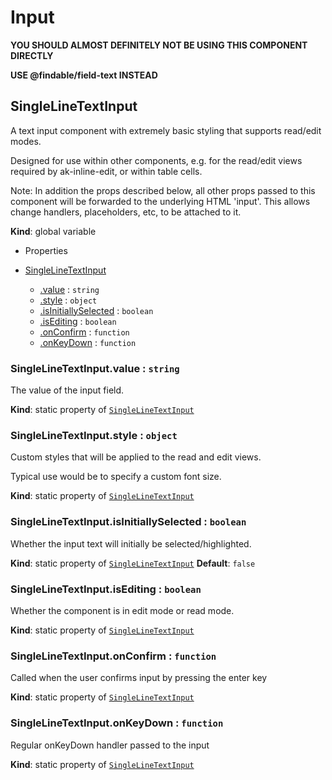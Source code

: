 # Input

**YOU SHOULD ALMOST DEFINITELY NOT BE USING THIS COMPONENT DIRECTLY**

**USE @findable/field-text INSTEAD**


## SingleLineTextInput
A text input component with extremely basic styling that supports read/edit modes.

Designed for use within other components, e.g. for the read/edit views required by
ak-inline-edit, or within table cells.

Note: In addition the props described below, all other props passed to this
component will be forwarded to the underlying HTML 'input'. This allows change
handlers, placeholders, etc, to be attached to it.

**Kind**: global variable
* Properties

*  [SingleLineTextInput](#SingleLineTextInput)
    *  [.value](#SingleLineTextInput.value) : <code>string</code>
    *  [.style](#SingleLineTextInput.style) : <code>object</code>
    *  [.isInitiallySelected](#SingleLineTextInput.isInitiallySelected) : <code>boolean</code>
    *  [.isEditing](#SingleLineTextInput.isEditing) : <code>boolean</code>
    *  [.onConfirm](#SingleLineTextInput.onConfirm) : <code>function</code>
    *  [.onKeyDown](#SingleLineTextInput.onKeyDown) : <code>function</code>

<a name="SingleLineTextInput.value"></a>

### SingleLineTextInput.value : <code>string</code>
The value of the input field.

**Kind**: static property of <code>[SingleLineTextInput](#SingleLineTextInput)</code>
<a name="SingleLineTextInput.style"></a>

### SingleLineTextInput.style : <code>object</code>
Custom styles that will be applied to the read and edit views.

Typical use would be to specify a custom font size.

**Kind**: static property of <code>[SingleLineTextInput](#SingleLineTextInput)</code>
<a name="SingleLineTextInput.isInitiallySelected"></a>

### SingleLineTextInput.isInitiallySelected : <code>boolean</code>
Whether the input text will initially be selected/highlighted.

**Kind**: static property of <code>[SingleLineTextInput](#SingleLineTextInput)</code>
**Default**: <code>false</code>
<a name="SingleLineTextInput.isEditing"></a>

### SingleLineTextInput.isEditing : <code>boolean</code>
Whether the component is in edit mode or read mode.

**Kind**: static property of <code>[SingleLineTextInput](#SingleLineTextInput)</code>
<a name="SingleLineTextInput.onConfirm"></a>

### SingleLineTextInput.onConfirm : <code>function</code>
Called when the user confirms input by pressing the enter key

**Kind**: static property of <code>[SingleLineTextInput](#SingleLineTextInput)</code>
<a name="SingleLineTextInput.onKeyDown"></a>

### SingleLineTextInput.onKeyDown : <code>function</code>
Regular onKeyDown handler passed to the input

**Kind**: static property of <code>[SingleLineTextInput](#SingleLineTextInput)</code>